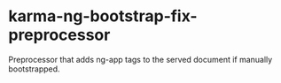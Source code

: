karma-ng-bootstrap-fix-preprocessor
===================================

Preprocessor that adds ng-app tags to the served document if manually bootstrapped.
